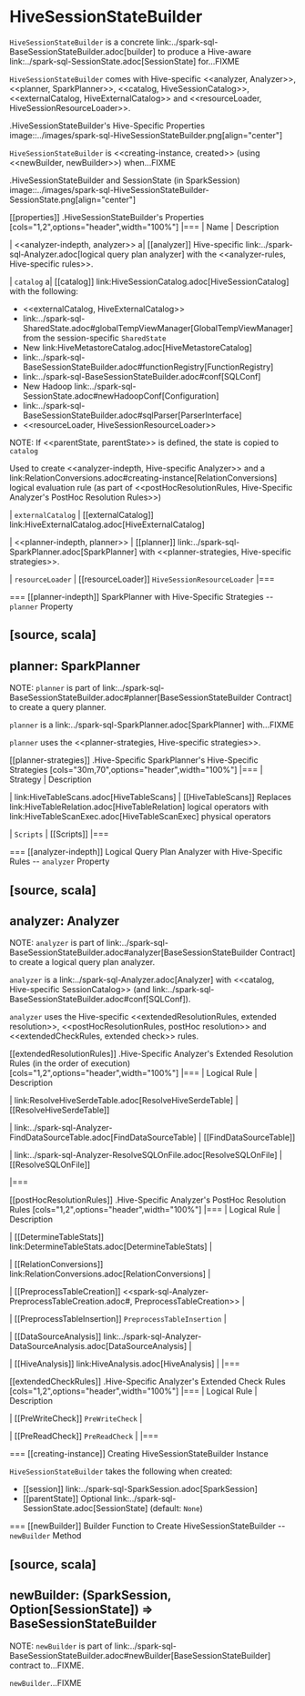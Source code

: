 # HiveSessionStateBuilder

`HiveSessionStateBuilder` is a concrete link:../spark-sql-BaseSessionStateBuilder.adoc[builder] to produce a Hive-aware link:../spark-sql-SessionState.adoc[SessionState] for...FIXME

`HiveSessionStateBuilder` comes with Hive-specific <<analyzer, Analyzer>>, <<planner, SparkPlanner>>, <<catalog, HiveSessionCatalog>>, <<externalCatalog, HiveExternalCatalog>> and <<resourceLoader, HiveSessionResourceLoader>>.

.HiveSessionStateBuilder's Hive-Specific Properties
image::../images/spark-sql-HiveSessionStateBuilder.png[align="center"]

`HiveSessionStateBuilder` is <<creating-instance, created>> (using <<newBuilder, newBuilder>>) when...FIXME

.HiveSessionStateBuilder and SessionState (in SparkSession)
image::../images/spark-sql-HiveSessionStateBuilder-SessionState.png[align="center"]

[[properties]]
.HiveSessionStateBuilder's Properties
[cols="1,2",options="header",width="100%"]
|===
| Name
| Description

| <<analyzer-indepth, analyzer>>
a| [[analyzer]] Hive-specific link:../spark-sql-Analyzer.adoc[logical query plan analyzer] with the <<analyzer-rules, Hive-specific rules>>.

| `catalog`
a| [[catalog]] link:HiveSessionCatalog.adoc[HiveSessionCatalog] with the following:

* <<externalCatalog, HiveExternalCatalog>>
* link:../spark-sql-SharedState.adoc#globalTempViewManager[GlobalTempViewManager] from the session-specific `SharedState`
* New link:HiveMetastoreCatalog.adoc[HiveMetastoreCatalog]
* link:../spark-sql-BaseSessionStateBuilder.adoc#functionRegistry[FunctionRegistry]
* link:../spark-sql-BaseSessionStateBuilder.adoc#conf[SQLConf]
* New Hadoop link:../spark-sql-SessionState.adoc#newHadoopConf[Configuration]
* link:../spark-sql-BaseSessionStateBuilder.adoc#sqlParser[ParserInterface]
* <<resourceLoader, HiveSessionResourceLoader>>

NOTE: If <<parentState, parentState>> is defined, the state is copied to `catalog`

Used to create <<analyzer-indepth, Hive-specific Analyzer>> and a link:RelationConversions.adoc#creating-instance[RelationConversions] logical evaluation rule (as part of <<postHocResolutionRules, Hive-Specific Analyzer's PostHoc Resolution Rules>>)

| `externalCatalog`
| [[externalCatalog]] link:HiveExternalCatalog.adoc[HiveExternalCatalog]

| <<planner-indepth, planner>>
| [[planner]] link:../spark-sql-SparkPlanner.adoc[SparkPlanner] with <<planner-strategies, Hive-specific strategies>>.

| `resourceLoader`
| [[resourceLoader]] `HiveSessionResourceLoader`
|===

=== [[planner-indepth]] SparkPlanner with Hive-Specific Strategies -- `planner` Property

[source, scala]
----
planner: SparkPlanner
----

NOTE: `planner` is part of link:../spark-sql-BaseSessionStateBuilder.adoc#planner[BaseSessionStateBuilder Contract] to create a query planner.

`planner` is a link:../spark-sql-SparkPlanner.adoc[SparkPlanner] with...FIXME

`planner` uses the <<planner-strategies, Hive-specific strategies>>.

[[planner-strategies]]
.Hive-Specific SparkPlanner's Hive-Specific Strategies
[cols="30m,70",options="header",width="100%"]
|===
| Strategy
| Description

| link:HiveTableScans.adoc[HiveTableScans]
| [[HiveTableScans]] Replaces link:HiveTableRelation.adoc[HiveTableRelation] logical operators with link:HiveTableScanExec.adoc[HiveTableScanExec] physical operators

| `Scripts`
| [[Scripts]]
|===

=== [[analyzer-indepth]] Logical Query Plan Analyzer with Hive-Specific Rules -- `analyzer` Property

[source, scala]
----
analyzer: Analyzer
----

NOTE: `analyzer` is part of link:../spark-sql-BaseSessionStateBuilder.adoc#analyzer[BaseSessionStateBuilder Contract] to create a logical query plan analyzer.

`analyzer` is a link:../spark-sql-Analyzer.adoc[Analyzer] with <<catalog, Hive-specific SessionCatalog>> (and link:../spark-sql-BaseSessionStateBuilder.adoc#conf[SQLConf]).

`analyzer` uses the Hive-specific <<extendedResolutionRules, extended resolution>>, <<postHocResolutionRules, postHoc resolution>> and <<extendedCheckRules, extended check>> rules.

[[extendedResolutionRules]]
.Hive-Specific Analyzer's Extended Resolution Rules (in the order of execution)
[cols="1,2",options="header",width="100%"]
|===
| Logical Rule
| Description

| link:ResolveHiveSerdeTable.adoc[ResolveHiveSerdeTable]
| [[ResolveHiveSerdeTable]]

| link:../spark-sql-Analyzer-FindDataSourceTable.adoc[FindDataSourceTable]
| [[FindDataSourceTable]]

| link:../spark-sql-Analyzer-ResolveSQLOnFile.adoc[ResolveSQLOnFile]
| [[ResolveSQLOnFile]]

|===

[[postHocResolutionRules]]
.Hive-Specific Analyzer's PostHoc Resolution Rules
[cols="1,2",options="header",width="100%"]
|===
| Logical Rule
| Description

| [[DetermineTableStats]] link:DetermineTableStats.adoc[DetermineTableStats]
|

| [[RelationConversions]] link:RelationConversions.adoc[RelationConversions]
|

| [[PreprocessTableCreation]] <<spark-sql-Analyzer-PreprocessTableCreation.adoc#, PreprocessTableCreation>>
|

| [[PreprocessTableInsertion]] `PreprocessTableInsertion`
|

| [[DataSourceAnalysis]] link:../spark-sql-Analyzer-DataSourceAnalysis.adoc[DataSourceAnalysis]
|

| [[HiveAnalysis]] link:HiveAnalysis.adoc[HiveAnalysis]
|
|===

[[extendedCheckRules]]
.Hive-Specific Analyzer's Extended Check Rules
[cols="1,2",options="header",width="100%"]
|===
| Logical Rule
| Description

| [[PreWriteCheck]] `PreWriteCheck`
|

| [[PreReadCheck]] `PreReadCheck`
|
|===

=== [[creating-instance]] Creating HiveSessionStateBuilder Instance

`HiveSessionStateBuilder` takes the following when created:

* [[session]] link:../spark-sql-SparkSession.adoc[SparkSession]
* [[parentState]] Optional link:../spark-sql-SessionState.adoc[SessionState] (default: `None`)

=== [[newBuilder]] Builder Function to Create HiveSessionStateBuilder -- `newBuilder` Method

[source, scala]
----
newBuilder: (SparkSession, Option[SessionState]) => BaseSessionStateBuilder
----

NOTE: `newBuilder` is part of link:../spark-sql-BaseSessionStateBuilder.adoc#newBuilder[BaseSessionStateBuilder] contract to...FIXME.

`newBuilder`...FIXME
